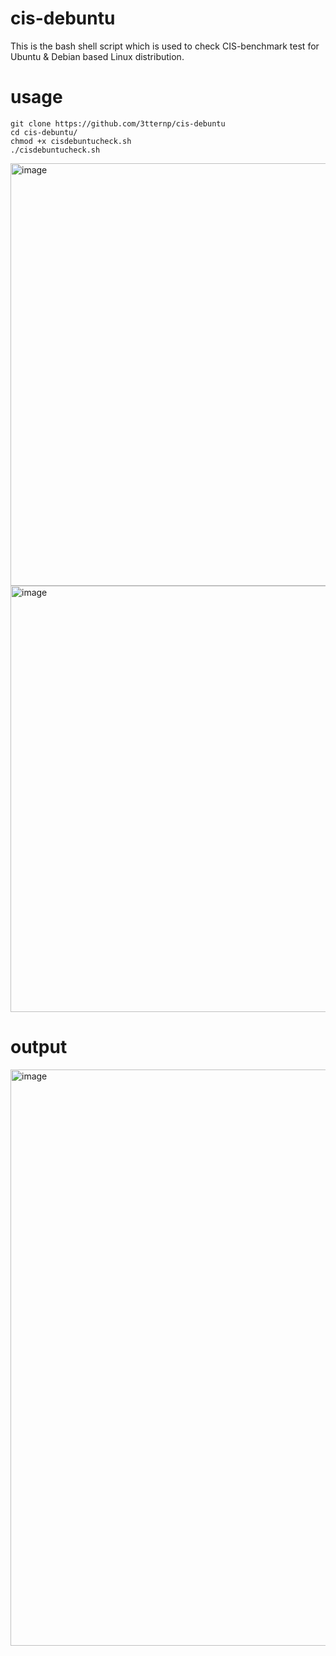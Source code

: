 # cis-debuntu

This is the bash shell script which is used to check CIS-benchmark test for Ubuntu & 
Debian based Linux distribution. 

# usage 
```
git clone https://github.com/3tternp/cis-debuntu
cd cis-debuntu/
chmod +x cisdebuntucheck.sh
./cisdebuntucheck.sh
```
<img width="936" height="676" alt="image" src="https://github.com/user-attachments/assets/40913ff9-6e6a-4472-b0ae-f99aeac1906e" />
<img width="881" height="682" alt="image" src="https://github.com/user-attachments/assets/df5c10d9-2c8e-40cf-8b3d-ccf42b06b44e" />




# output
<img width="899" height="922" alt="image" src="https://github.com/user-attachments/assets/c411198a-f4b6-412c-b1a1-ad8910a1c525" />



